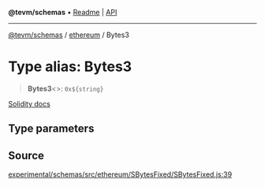 **@tevm/schemas** • [Readme](../../README.md) \| [API](../../modules.md)

***

[@tevm/schemas](../../README.md) / [ethereum](../README.md) / Bytes3

# Type alias: Bytes3

> **Bytes3**\<\>: ```0x${string}```

[Solidity docs](https://docs.soliditylang.org/en/latest/types.html#fixed-size-byte-arrays)

## Type parameters

## Source

[experimental/schemas/src/ethereum/SBytesFixed/SBytesFixed.js:39](https://github.com/evmts/tevm-monorepo/blob/main/experimental/schemas/src/ethereum/SBytesFixed/SBytesFixed.js#L39)

